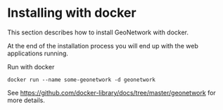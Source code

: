 # Installing with docker

This section describes how to install GeoNetwork with docker.

At the end of the installation process you will end up with the web applications running.

Run with docker

``` shell
docker run --name some-geonetwork -d geonetwork
```

See <https://github.com/docker-library/docs/tree/master/geonetwork> for more details.
